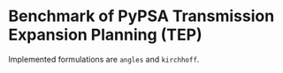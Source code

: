 # Benchmark of PyPSA Transmission Expansion Planning (TEP)

Implemented formulations are `angles` and `kirchhoff`.
